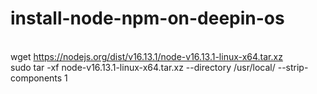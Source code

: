 # install-node-npm-on-deepin-os
<br/>wget https://nodejs.org/dist/v16.13.1/node-v16.13.1-linux-x64.tar.xz<br/>
sudo tar -xf node-v16.13.1-linux-x64.tar.xz --directory /usr/local/ --strip-components 1
